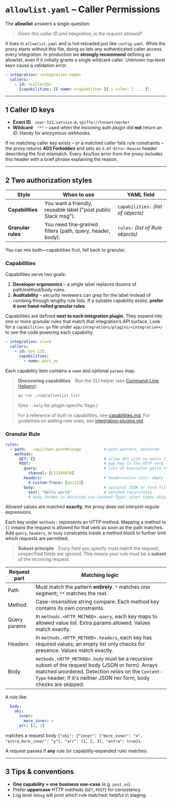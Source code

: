 # `allowlist.yaml` – Caller Permissions

The **allowlist** answers a single question:

> *Given this caller ID and integration, is the request allowed?*

It lives in `allowlist.yaml` and is hot‑reloaded just like `config.yaml`.
While the proxy starts without this file, doing so lets any authenticated caller access every integration. In production we **strongly recommend** defining an allowlist, even if it initially grants a single wildcard caller.
Unknown top‑level keys cause a validation error.

```yaml
- integration: <integration-name>
  callers:
    - id: <callerID>
      [capabilities: [{ name: <capability> }] | rules: [ ... ]]
```

---

## 1  Caller ID keys

* **Exact ID** `user-123`, `service-A`, `spiffe://tenant/worker`
* **Wildcard** `"*"` – used when the incoming auth plugin did **not** return an ID. Handy for anonymous webhooks.

If no matching caller key exists – or a matched caller fails rule constraints – the proxy returns **403 Forbidden** and sets an `X-AT-Error-Reason` header describing the first mismatch. Every 4xx/5xx error from the proxy includes this header with a brief phrase explaining the reason.

---

## 2  Two authorization styles

| Style              | When to use                                                    | YAML field                          |
| ------------------ | -------------------------------------------------------------- | ----------------------------------- |
| **Capabilities**   | You want a friendly, reusable label ("post public Slack msg"). | `capabilities:` *(list of objects)* |
| **Granular rules** | You need fine‑grained filters (path, query, header, body).     | `rules:` *(list of Rule objects)*   |

You can mix both—capabilities first, fall back to granular.

### Capabilities

Capabilities serve two goals:

1. **Developer ergonomics** – a single label replaces dozens of path/method/body rules.
2. **Auditability** – security reviewers can grep for the label instead of combing through lengthy rule lists. If a suitable capability exists, **prefer it over hand‑rolled granular rules**.

Capabilities are defined **next to each integration plugin**. They expand into one or more granular rules that match that integration’s API surface.
Look for a `capabilities.go` file under `app/integrations/plugins/<integration>/` to see the code powering each capability.

```yaml
- integration: slack
  callers:
    - id: bot-123
      capabilities:
        - name: post_as
```
Each capability item contains a `name` and optional `params` map.

> **Discovering capabilities** Run the CLI helper (see [Command-Line Helpers](cli.md)):
>
> ```bash
> go run ./cmd/allowlist list
> ```
>
> (Use `--help` for plugin-specific flags.)
>
> For a reference of built-in capabilities, see [capabilities.md](capabilities.md).
> For guidelines on adding new ones, see [integration-plugins.md](integration-plugins.md).

### Granular Rule

```yaml
rules:
  - path:   /api/chat.postMessage          # path pattern, anchored
    methods:
      GET: {}                              # allow GET with no extra filters
      POST:                                # map key is the HTTP verb
        query:                             # list of key=value pairs (ANDed)
          channel: [C12345678]
        headers:                           # header=value list; empty list checks only presence
          X-Custom-Trace: [abc123]
        body:                              # optional JSON or form filters
          text: "Hello world"              # matched recursively
          # body format is detected via Content-Type; other types skip matching
```

Allowed values are matched **exactly**; the proxy does not interpret regular expressions.

Each key under `methods:` represents an HTTP method. Mapping a method to `{}`
means the request is allowed for that verb as soon as the path matches. Add
`query`, `headers`, or `body` constraints inside a method block to further limit
which requests are permitted.

> **Subset principle** *Every* field you specify must match the request; unspecified fields are ignored. This means your rule must be a **subset** of the incoming request.

| Request part | Matching logic                                                                                      |
| ------------ | --------------------------------------------------------------------------------------------------- |
| Path         | Must match the pattern **entirely**. `*` matches one segment; `**` matches the rest.                 |
| Method       | Case-insensitive string compare. Each method key contains its own constraints. |
| Query params | In `methods.<HTTP_METHOD>.query`, each key maps to allowed value list. Extra params allowed. Values match exactly.
| Headers      | In `methods.<HTTP_METHOD>.headers`, each key has required values; an empty list only checks for presence. Values match exactly.
| Body         | `methods.<HTTP_METHOD>.body` must be a recursive subset of the request body (JSON or form). Arrays matched unordered. Detection relies on the `Content-Type` header; if it's neither JSON nor form, body checks are skipped.

A rule like:

```yaml
  body:
    obj:
      inner:
        more_inner: x
      arr: [2, 1]
```

matches a request body
`{"obj": {"inner": {"more_inner": "x", "extra_more_inner": "y"}, "arr": [1, 2, 3], "extra": true}}`.

A request passes if **any** rule (or capability‑expanded rule) matches.

---

## 3  Tips & conventions

* **One capability ≈ one business use‑case** (e.g. `post_as`).
* Prefer **uppercase** HTTP methods (`GET`, `POST`) for consistency.
* Log level `debug` will print which rule matched; helpful in staging.
